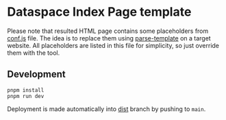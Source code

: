# Dataspace Index Page template

Please note that resulted HTML page contains some placeholders from
[conf.js](src/conf.js) file. The idea is to replace them using
[parse-template](https://github.com/cocreators-ee/parse-template) on a target website.
All placeholders are listed in this file for simplicity, so just override them with the
tool.

## Development

```shell
pnpm install
pnpm run dev
```

Deployment is made automatically into
[dist](https://github.com/ioxio-dataspace/dataspace-index-page/tree/dist) branch by
pushing to `main`.
